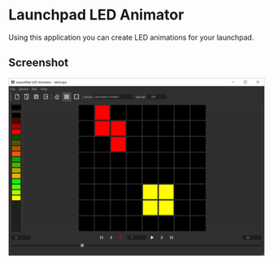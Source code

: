 # Launchpad LED Animator
Using this application you can create LED animations for your launchpad.
## Screenshot
![Screenshot](https://raw.githubusercontent.com/zaghaghi/launchpad-led-animator/master/screenshots/mainwindow.png)
